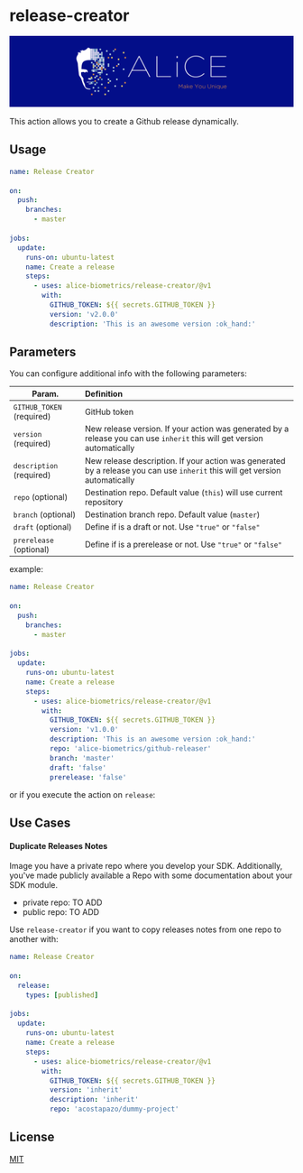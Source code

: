 # release-creator  
<img src="https://github.com/alice-biometrics/custom-emojis/blob/master/images/alice_header.png" width=auto>

This action allows you to create a Github release dynamically. 

## Usage

```yml
name: Release Creator

on:
  push:
    branches:
      - master

jobs:
  update:
    runs-on: ubuntu-latest
    name: Create a release
    steps:
      - uses: alice-biometrics/release-creator/@v1
        with:
          GITHUB_TOKEN: ${{ secrets.GITHUB_TOKEN }}
          version: 'v2.0.0'
          description: 'This is an awesome version :ok_hand:'
```


## Parameters

You can configure additional info with the following parameters:


| Param.                     | Definition                                                    | 
| ------------------------   |:--------------------------------------------------------------| 
| `GITHUB_TOKEN` (required)  | GitHub token                                                  | 
| `version`      (required)  | New release version. If your action was generated by a release you can use `inherit` this will get version automatically |  
| `description`  (required)  | New release description. If your action was generated by a release you can use `inherit` this will get version automatically                                        |   
| `repo` (optional)  | Destination repo. Default value (`this`) will use current repository  | 
| `branch` (optional)  | Destination branch repo. Default value (`master`)| 
| `draft` (optional)  | Define if is a draft or not. Use `"true"` or `"false"` | 
| `prerelease` (optional)  | Define if is a prerelease or not. Use `"true"` or `"false"`  | 


example:

```yml
name: Release Creator

on:
  push:
    branches:
      - master

jobs:
  update:
    runs-on: ubuntu-latest
    name: Create a release
    steps:
      - uses: alice-biometrics/release-creator/@v1
        with:
          GITHUB_TOKEN: ${{ secrets.GITHUB_TOKEN }}
          version: 'v1.0.0'
          description: 'This is an awesome version :ok_hand:'
          repo: 'alice-biometrics/github-releaser'
          branch: 'master'
          draft: 'false'
          prerelease: 'false'
```

or if you execute the action on `release`:


## Use Cases

#### Duplicate Releases Notes 

Image you have a private repo where you develop your SDK. Additionally, you've made publicly available a Repo with some documentation about your SDK module.

* private repo: TO ADD 
* public repo: TO ADD 

Use `release-creator` if you want to copy releases notes from one repo to another with:


```yml
name: Release Creator

on:
  release:
    types: [published]

jobs:
  update:
    runs-on: ubuntu-latest
    name: Create a release
    steps:
      - uses: alice-biometrics/release-creator/@v1
        with:
          GITHUB_TOKEN: ${{ secrets.GITHUB_TOKEN }}
          version: 'inherit'
          description: 'inherit'
          repo: 'acostapazo/dummy-project'
```



## License 

[MIT](LICENSE)


